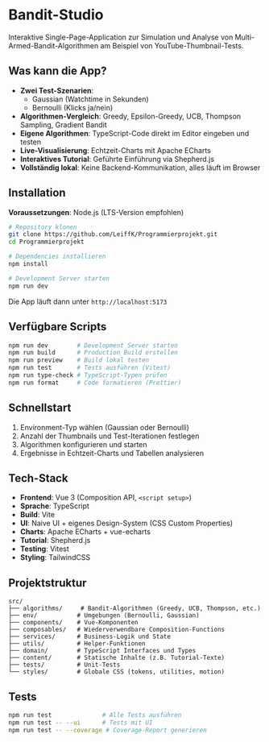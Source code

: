 # Bandit-Studio

Interaktive Single-Page-Application zur Simulation und Analyse von Multi-Armed-Bandit-Algorithmen am Beispiel von YouTube-Thumbnail-Tests.

## Was kann die App?

- **Zwei Test-Szenarien**:
  - Gaussian (Watchtime in Sekunden)
  - Bernoulli (Klicks ja/nein)
- **Algorithmen-Vergleich**: Greedy, Epsilon-Greedy, UCB, Thompson Sampling, Gradient Bandit
- **Eigene Algorithmen**: TypeScript-Code direkt im Editor eingeben und testen
- **Live-Visualisierung**: Echtzeit-Charts mit Apache ECharts
- **Interaktives Tutorial**: Geführte Einführung via Shepherd.js
- **Vollständig lokal**: Keine Backend-Kommunikation, alles läuft im Browser

## Installation

**Voraussetzungen**: Node.js (LTS-Version empfohlen)

```bash
# Repository klonen
git clone https://github.com/LeiffK/Programmierprojekt.git
cd Programmierprojekt

# Dependencies installieren
npm install

# Development Server starten
npm run dev
```

Die App läuft dann unter `http://localhost:5173`

## Verfügbare Scripts

```bash
npm run dev        # Development Server starten
npm run build      # Production Build erstellen
npm run preview    # Build lokal testen
npm run test       # Tests ausführen (Vitest)
npm run type-check # TypeScript-Typen prüfen
npm run format     # Code formatieren (Prettier)
```

## Schnellstart

1. Environment-Typ wählen (Gaussian oder Bernoulli)
2. Anzahl der Thumbnails und Test-Iterationen festlegen
3. Algorithmen konfigurieren und starten
4. Ergebnisse in Echtzeit-Charts und Tabellen analysieren

## Tech-Stack

- **Frontend**: Vue 3 (Composition API, `<script setup>`)
- **Sprache**: TypeScript
- **Build**: Vite
- **UI**: Naive UI + eigenes Design-System (CSS Custom Properties)
- **Charts**: Apache ECharts + vue-echarts
- **Tutorial**: Shepherd.js
- **Testing**: Vitest
- **Styling**: TailwindCSS

## Projektstruktur

```
src/
├── algorithms/     # Bandit-Algorithmen (Greedy, UCB, Thompson, etc.)
├── env/           # Umgebungen (Bernoulli, Gaussian)
├── components/    # Vue-Komponenten
├── composables/   # Wiederverwendbare Composition-Functions
├── services/      # Business-Logik und State
├── utils/         # Helper-Funktionen
├── domain/        # TypeScript Interfaces und Types
├── content/       # Statische Inhalte (z.B. Tutorial-Texte)
├── tests/         # Unit-Tests
└── styles/        # Globale CSS (tokens, utilities, motion)
```

## Tests

```bash
npm run test              # Alle Tests ausführen
npm run test -- --ui      # Tests mit UI
npm run test -- --coverage # Coverage-Report generieren
```
